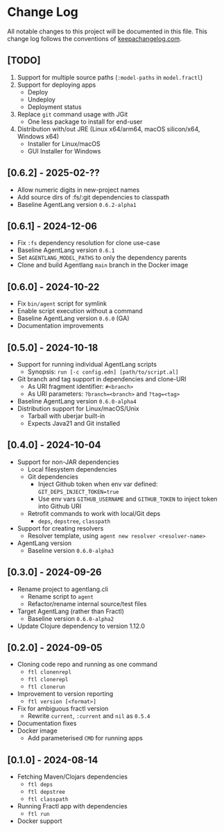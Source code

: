 # Change Log
All notable changes to this project will be documented in this file. This change log follows the conventions of [keepachangelog.com](http://keepachangelog.com/).

## [TODO]
1. Support for multiple source paths (`:model-paths` in `model.fractl`)
2. Support for deploying apps
   - Deploy
   - Undeploy
   - Deployment status
3. Replace `git` command usage with JGit
   - One less package to install for end-user
4. Distribution with/out JRE (Linux x64/arm64, macOS silicon/x64, Windows x64)
   - Installer for Linux/macOS
   - GUI Installer for Windows

## [0.6.2] - 2025-02-??

- Allow numeric digits in new-project names
- Add source dirs of :fs/:git dependencies to classpath
- Baseline AgentLang version `0.6.2-alpha1`

## [0.6.1] - 2024-12-06

- Fix `:fs` dependency resolution for clone use-case
- Baseline AgentLang version `0.6.1`
- Set `AGENTLANG_MODEL_PATHS` to only the dependency parents
- Clone and build Agentlang `main` branch in the Docker image

## [0.6.0] - 2024-10-22

- Fix `bin/agent` script for symlink
- Enable script execution without a command
- Baseline AgentLang version `0.6.0` (GA)
- Documentation improvements

## [0.5.0] - 2024-10-18

- Support for running individual AgentLang scripts
  - Synopsis: `run [-c config.edn] [path/to/script.al]`
- Git branch and tag support in dependencies and clone-URI
  - As URI fragment identifier: `#<branch>`
  - As URI parameters: `?branch=<branch>` and `?tag=<tag>`
- Baseline AgentLang version `0.6.0-alpha4`
- Distribution support for Linux/macOS/Unix
  - Tarball with uberjar built-in
  - Expects Java21 and Git installed

## [0.4.0] - 2024-10-04

- Support for non-JAR dependencies
  - Local filesystem dependencies
  - Git dependencies
    - Inject Github token when env var defined: `GIT_DEPS_INJECT_TOKEN=true`
    - Use env vars `GITHUB_USERNAME` and `GITHUB_TOKEN` to inject token into Github URI
  - Retrofit commands to work with local/Git deps
    - `deps`, `depstree`, `classpath`
- Support for creating resolvers
  - Resolver template, using `agent new resolver <resolver-name>`
- AgentLang version
  - Baseline version `0.6.0-alpha3`

## [0.3.0] - 2024-09-26

- Rename project to agentlang.cli
  - Rename script to `agent`
  - Refactor/rename internal source/test files
- Target AgentLang (rather than Fractl)
  - Baseline version `0.6.0-alpha2`
- Update Clojure dependency to version 1.12.0

## [0.2.0] - 2024-09-05

- Cloning code repo and running as one command
  - `ftl clonenrepl`
  - `ftl clonerepl`
  - `ftl clonerun` 
- Improvement to version reporting
  - `ftl version [<format>]`
- Fix for ambiguous fractl version
  - Rewrite `current`, `:current` and `nil` as `0.5.4`
- Documentation fixes
- Docker image
  - Add parameterised `CMD` for running apps

## [0.1.0] - 2024-08-14
- Fetching Maven/Clojars dependencies
  - `ftl deps`
  - `ftl depstree`
  - `ftl classpath`
- Running Fractl app with dependencies
  - `ftl run`
- Docker support
